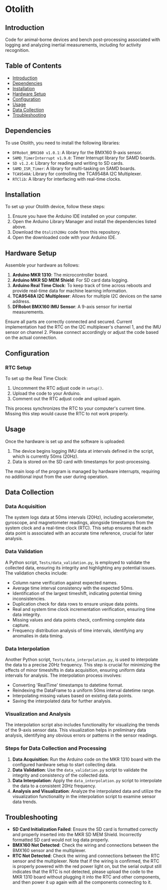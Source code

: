 # Otolith

## Introduction

Code for animal-borne devices and bench post-processing associated with logging and analyzing inertial measurements, including for activity recognition.

## Table of Contents

- [Introduction](#introduction)
- [Dependencies](#dependencies)
- [Installation](#installation)
- [Hardware Setup](#hardware-setup)
- [Configuration](#configuration)
- [Usage](#usage)
- [Data Collection](#data-collection)
- [Troubleshooting](#troubleshooting)

## Dependencies

To use Otolith, you need to install the following libraries:

- `DFRobot_BMX160 v1.0.1`: A library for the BMX160 9-axis sensor.
- `SAMD_TimerInterrupt v1.9.0`: Timer Interrupt library for SAMD boards.
- `SD v1.2.4`: Library for reading and writing to SD cards.
- `SAMD_ISR_Timer`: A library for multi-tasking on SAMD boards.
- `TCA9548A`: Library for controlling the TCA9548A I2C Multiplexer.
- `RTClib`: A library for interfacing with real-time clocks.

## Installation

To set up your Otolith device, follow these steps:

1. Ensure you have the Arduino IDE installed on your computer.
2. Open the Arduino Library Manager and install the dependencies listed above.
3. Download the `Otolith20Hz` code from this repository.
4. Open the downloaded code with your Arduino IDE.

## Hardware Setup

Assemble your hardware as follows:

1. **Arduino MKR 1310**: The microcontroller board.
2. **Arduino MKR SD MEM Shield**: For SD card data logging.
3. **Arduino Real Time Clock**: To keep track of time across reboots and provide real-time data for machine learning information.
4. **TCA9548A I2C Multiplexer**: Allows for multiple I2C devices on the same address.
5. **DFRobot BMX160 IMU Sensor**: A 9-axis sensor for inertial measurements.

Ensure all parts are correctly connected and secured. Current implementation had the RTC on the I2C multiplexer's channel 1, and the IMU sensor on channel 2. Please connect accordingly or adjust the code based on the actual connection.

## Configuration

### RTC Setup

To set up the Real Time Clock:

1. Uncomment the RTC adjust code in `setup()`.
2. Upload the code to your Arduino.
3. Comment out the RTC adjust code and upload again.

This process synchronizes the RTC to your computer's current time. Missing this step would cause the RTC to not work properly.

## Usage

Once the hardware is set up and the software is uploaded:

1. The device begins logging IMU data at intervals defined in the script, which is currently 50ms (20Hz).
2. Data is stored on the SD card with timestamps for post-processing.

The main loop of the program is managed by hardware interrupts, requiring no additional input from the user during operation.

## Data Collection

### Data Acquisition

The system logs data at 50ms intervals (20Hz), including accelerometer, gyroscope, and magnetometer readings, alongside timestamps from the system clock and a real-time clock (RTC). This setup ensures that each data point is associated with an accurate time reference, crucial for later analysis.

### Data Validation

A Python script, `Tests/data_validation.py`, is employed to validate the collected data, ensuring its integrity and highlighting any potential issues. The validation checks include:

- Column name verification against expected names.
- Average time interval consistency with the expected 50ms.
- Identification of the largest timeshift, indicating potential timing inconsistencies.
- Duplication check for data rows to ensure unique data points.
- Real and system time clock incrementation verification, ensuring time data integrity.
- Missing values and data points check, confirming complete data capture.
- Frequency distribution analysis of time intervals, identifying any anomalies in data timing.

### Data Interpolation

Another Python script, `Tests/data_interpolation.py`, is used to interpolate the data to a precise 20Hz frequency. This step is crucial for minimizing the effects of minor timeshifts in data acquisition, ensuring uniform data intervals for analysis. The interpolation process involves:

- Converting 'RealTime' timestamps to datetime format.
- Reindexing the DataFrame to a uniform 50ms interval datetime range.
- Interpolating missing values based on existing data points.
- Saving the interpolated data for further analysis.

### Visualization and Analysis

The interpolation script also includes functionality for visualizing the trends of the 9-axis sensor data. This visualization helps in preliminary data analysis, identifying any obvious errors or patterns in the sensor readings.

### Steps for Data Collection and Processing

1. **Data Acquisition**: Run the Arduino code on the MKR 1310 board with the configured hardware setup to start collecting data.
2. **Data Validation**: Use the `data_validation.py` script to validate the integrity and consistency of the collected data.
3. **Data Interpolation**: Apply the `data_interpolation.py` script to interpolate the data to a consistent 20Hz frequency.
4. **Analysis and Visualization**: Analyze the interpolated data and utilize the visualization functionality in the interpolation script to examine sensor data trends.

## Troubleshooting

- **SD Card Initialization Failed**: Ensure the SD card is formatted correctly and properly inserted into the MKR SD MEM Shield. Incorrectly formatted SD card would not log data properly.
- **BMX160 Not Detected**: Check the wiring and connections between the BMX160 sensor and the multiplexer.
- **RTC Not Detected**: Check the wiring and connections between the RTC sensor and the multiplexer. Note that if the wiring is confirmed, the RTC is properly powered with the red power light on, but the serial output still indicates that the RTC is not detected, please upload the code to the MKR 1310 board without plugging it into the RTC and other components, and then power it up again with all the components connecting to it.